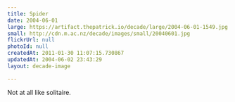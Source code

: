 ```yaml
---
title: Spider
date: 2004-06-01
large: https://artifact.thepatrick.io/decade/large/2004-06-01-1549.jpg
small: http://cdn.m.ac.nz/decade/images/small/20040601.jpg
flickrUrl: null
photoId: null
createdAt: 2011-01-30 11:07:15.730867
updatedAt: 2004-06-02 23:43:29
layout: decade-image

---
```

Not at all like solitaire.
